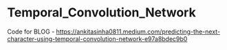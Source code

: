 # Temporal_Convolution_Network
Code for BLOG  - https://ankitasinha0811.medium.com/predicting-the-next-character-using-temporal-convolution-network-e97a8bdec9b0
